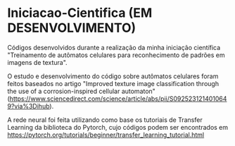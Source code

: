 # Iniciacao-Cientifica (EM DESENVOLVIMENTO)

Códigos desenvolvidos durante a realização da minha iniciação científica "Treinamento de autômatos celulares para reconhecimento de padrões em imagens de textura".

O estudo e desenvolvimento do código sobre autômatos celulares foram feitos baseados no artigo "Improved texture image classification through the use of a corrosion-inspired cellular automaton" 
(https://www.sciencedirect.com/science/article/abs/pii/S0925231214010649?via%3Dihub).

A rede neural foi feita utilizando como base os tutoriais de Transfer Learning da biblioteca do Pytorch, cujo códigos podem ser encontrados em https://pytorch.org/tutorials/beginner/transfer_learning_tutorial.html
